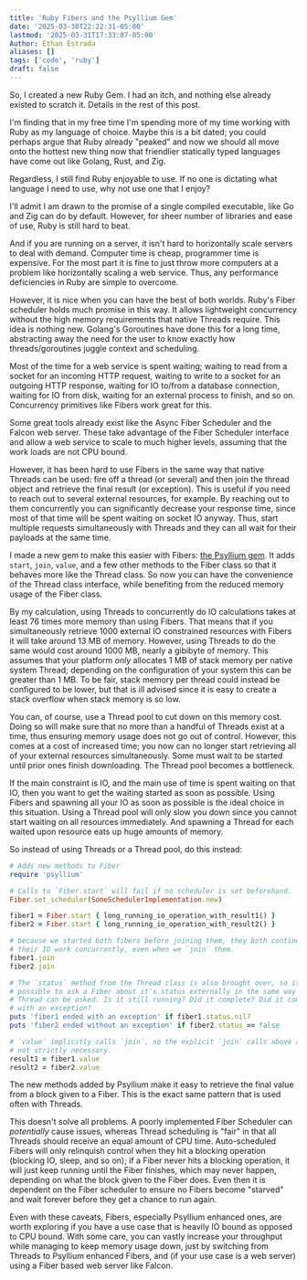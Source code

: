 ```yaml
---
title: 'Ruby Fibers and the Psyllium Gem'
date: '2025-03-30T22:22:31-05:00'
lastmod: '2025-03-31T17:33:07-05:00'
Author: Ethan Estrada
aliases: []
tags: ['code', 'ruby']
draft: false
---
```


So, I created a new Ruby Gem. I had an itch, and nothing else already existed
to scratch it. Details in the rest of this post.

I'm finding that in my free time I'm spending more of my time working with Ruby
as my language of choice. Maybe this is a bit dated; you could perhaps argue
that Ruby already "peaked" and now we should all move onto the hottest new
thing now that friendlier statically typed languages have come out like Golang,
Rust, and Zig.

Regardless, I still find Ruby enjoyable to use. If no one is dictating what
language I need to use, why not use one that I enjoy?

I'll admit I am drawn to the promise of a single compiled executable, like Go
and Zig can do by default. However, for sheer number of libraries and ease of
use, Ruby is still hard to beat.

And if you are running on a server, it isn't hard to horizontally scale servers
to deal with demand. Computer time is cheap, programmer time is expensive. For
the most part it is fine to just throw more computers at a problem like
horizontally scaling a web service. Thus, any performance deficiencies in Ruby
are simple to overcome.

However, it is nice when you can have the best of both worlds. Ruby's Fiber
scheduler holds much promise in this way. It allows lightweight concurrency
without the high memory requirements that native Threads require. This idea is
nothing new. Golang's Goroutines have done this for a long time, abstracting
away the need for the user to know exactly how threads/goroutines juggle
context and scheduling.

Most of the time for a web service is spent waiting; waiting to read from a
socket for an incoming HTTP request, waiting to write to a socket for an
outgoing HTTP response, waiting for IO to/from a database connection, waiting
for IO from disk, waiting for an external process to finish, and so on.
Concurrency primitives like Fibers work great for this.

Some great tools already exist like the Async Fiber Scheduler and the Falcon
web server. These take advantage of the Fiber Scheduler interface and allow a
web service to scale to much higher levels, assuming that the work loads are
not CPU bound.

However, it has been hard to use Fibers in the same way that native Threads can
be used: fire off a thread (or several) and then join the thread object and
retrieve the final result (or exception). This is useful if you need to reach
out to several external resources, for example. By reaching out to them
concurrently you can significantly decrease your response time, since most of
that time will be spent waiting on socket IO anyway. Thus, start multiple
requests simultaneously with Threads and they can all wait for their payloads
at the same time.

I made a new gem to make this easier with Fibers: [the Psyllium
gem](https://rubygems.org/gems/psyllium). It adds `start`, `join`, `value`, and
a few other methods to the Fiber class so that it behaves more like the Thread
class. So now you can have the convenience of the Thread class interface, while
benefiting from the reduced memory usage of the Fiber class.

By my calculation, using Threads to concurrently do IO calculations takes at
least 76 times more memory than using Fibers. That means that if you
simultaneously retrieve 1000 external IO constrained resources with Fibers it
will take around 13 MB of memory. However, using Threads to do the same would
cost around 1000 MB, nearly a gibibyte of memory. This assumes that your
platform _only_ allocates 1 MB of stack memory per native system Thread;
depending on the configuration of your system this can be greater than 1 MB. To
be fair, stack memory per thread could instead be configured to be lower, but
that is ill advised since it is easy to create a stack overflow when stack
memory is so low.

You can, of course, use a Thread pool to cut down on this memory cost. Doing so
will make sure that no more than a handful of Threads exist at a time, thus
ensuring memory usage does not go out of control. However, this comes at a cost
of increased time; you now can no longer start retrieving all of your external
resources simultaneously. Some must wait to be started until prior ones finish
downloading. The Thread pool becomes a bottleneck.

If the main constraint is IO, and the main use of time is spent waiting on that
IO, then you want to get the waiting started as soon as possible. Using Fibers
and spawning all your IO as soon as possible is the ideal choice in this
situation. Using a Thread pool will only slow you down since you cannot start
waiting on all resources immediately. And spawning a Thread for each waited
upon resource eats up huge amounts of memory.

So instead of using Threads or a Thread pool, do this instead:

```ruby
# Adds new methods to Fiber
require 'psyllium'

# Calls to `Fiber.start` will fail if no scheduler is set beforehand.
Fiber.set_scheduler(SomeSchedulerImplementation.new)

fiber1 = Fiber.start { long_running_io_operation_with_result1() }
fiber2 = Fiber.start { long_running_io_operation_with_result2() }

# because we started both fibers before joining them, they both continue to do
# their IO work concurrently, even when we `join` them.
fiber1.join
fiber2.join

# The `status` method from the Thread class is also brought over, so it is
# possible to ask a Fiber about it's status externally in the same way that a
# Thread can be asked. Is it still running? Did it complete? Did it complete
# with an exception?
puts 'fiber1 ended with an exception' if fiber1.status.nil?
puts 'fiber2 ended without an exception' if fiber2.status == false

# `value` implicitly calls `join`, so the explicit `join` calls above are
# not strictly necessary.
result1 = fiber1.value
result2 = fiber2.value
```

The new methods added by Psyllium make it easy to retrieve the final value from
a block given to a Fiber. This is the exact same pattern that is used often with
Threads.

This doesn't solve all problems. A poorly implemented Fiber Scheduler can
_potentially_ cause issues, whereas Thread scheduling is "fair" in that all
Threads should receive an equal amount of CPU time. Auto-scheduled Fibers will
only relinquish control when they hit a blocking operation (blocking IO, sleep,
and so on); if a Fiber never hits a blocking operation, it will just keep
running until the Fiber finishes, which may never happen, depending on what the
block given to the Fiber does. Even then it is dependent on the Fiber scheduler
to ensure no Fibers become "starved" and wait forever before they get a chance
to run again.

Even with these caveats, Fibers, especially Psyllium enhanced ones, are worth
exploring if you have a use case that is heavily IO bound as opposed to CPU
bound. With some care, you can vastly increase your throughput while managing
to keep memory usage down, just by switching from Threads to Psyllium enhanced
Fibers, and (if your use case is a web server) using a Fiber based web server
like Falcon.
